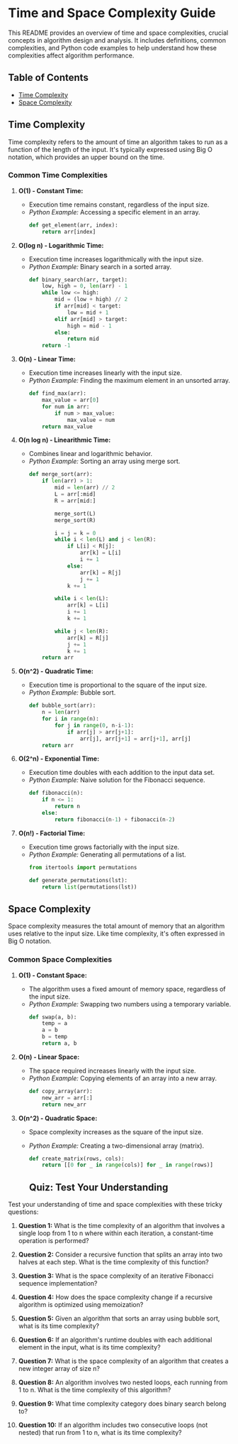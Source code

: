 # Time and Space Complexity Guide

This README provides an overview of time and space complexities, crucial concepts in algorithm design and analysis. It includes definitions, common complexities, and Python code examples to help understand how these complexities affect algorithm performance.

## Table of Contents
- [Time Complexity](#time-complexity)
- [Space Complexity](#space-complexity)

## Time Complexity

Time complexity refers to the amount of time an algorithm takes to run as a function of the length of the input. It's typically expressed using Big O notation, which provides an upper bound on the time.

### Common Time Complexities

1. **O(1) - Constant Time:**
   - Execution time remains constant, regardless of the input size.
   - *Python Example:* Accessing a specific element in an array.
     ```python
     def get_element(arr, index):
         return arr[index]
     ```

2. **O(log n) - Logarithmic Time:**
   - Execution time increases logarithmically with the input size.
   - *Python Example:* Binary search in a sorted array.
     ```python
     def binary_search(arr, target):
         low, high = 0, len(arr) - 1
         while low <= high:
             mid = (low + high) // 2
             if arr[mid] < target:
                 low = mid + 1
             elif arr[mid] > target:
                 high = mid - 1
             else:
                 return mid
         return -1
     ```

3. **O(n) - Linear Time:**
   - Execution time increases linearly with the input size.
   - *Python Example:* Finding the maximum element in an unsorted array.
     ```python
     def find_max(arr):
         max_value = arr[0]
         for num in arr:
             if num > max_value:
                 max_value = num
         return max_value
     ```

4. **O(n log n) - Linearithmic Time:**
   - Combines linear and logarithmic behavior.
   - *Python Example:* Sorting an array using merge sort.
     ```python
     def merge_sort(arr):
         if len(arr) > 1:
             mid = len(arr) // 2
             L = arr[:mid]
             R = arr[mid:]

             merge_sort(L)
             merge_sort(R)

             i = j = k = 0
             while i < len(L) and j < len(R):
                 if L[i] < R[j]:
                     arr[k] = L[i]
                     i += 1
                 else:
                     arr[k] = R[j]
                     j += 1
                 k += 1

             while i < len(L):
                 arr[k] = L[i]
                 i += 1
                 k += 1

             while j < len(R):
                 arr[k] = R[j]
                 j += 1
                 k += 1
         return arr
     ```

5. **O(n^2) - Quadratic Time:**
   - Execution time is proportional to the square of the input size.
   - *Python Example:* Bubble sort.
     ```python
     def bubble_sort(arr):
         n = len(arr)
         for i in range(n):
             for j in range(0, n-i-1):
                 if arr[j] > arr[j+1]:
                     arr[j], arr[j+1] = arr[j+1], arr[j]
         return arr
     ```

6. **O(2^n) - Exponential Time:**
   - Execution time doubles with each addition to the input data set.
   - *Python Example:* Naive solution for the Fibonacci sequence.
     ```python
     def fibonacci(n):
         if n <= 1:
             return n
         else:
             return fibonacci(n-1) + fibonacci(n-2)
     ```

7. **O(n!) - Factorial Time:**
   - Execution time grows factorially with the input size.
   - *Python Example:* Generating all permutations of a list.
     ```python
     from itertools import permutations

     def generate_permutations(lst):
         return list(permutations(lst))
     ```

## Space Complexity

Space complexity measures the total amount of memory that an algorithm uses relative to the input size. Like time complexity, it's often expressed in Big O notation.

### Common Space Complexities

1. **O(1) - Constant Space:**
   - The algorithm uses a fixed amount of memory space, regardless of the input size.
   - *Python Example:* Swapping two numbers using a temporary variable.
     ```python
     def swap(a, b):
         temp = a
         a = b
         b = temp
         return a, b
     ```

2. **O(n) - Linear Space:**
   - The space required increases linearly with the input size.
   - *Python Example:* Copying elements of an array into a new array.
     ```python
     def copy_array(arr):
         new_arr = arr[:]
         return new_arr
     ```

3. **O(n^2) - Quadratic Space:**
   - Space complexity increases as the square of the input size.
   - *Python Example:* Creating a two-dimensional array (matrix).
     ```python
     def create_matrix(rows, cols):
         return [[0 for _ in range(cols)] for _ in range(rows)]
     ```

     ## Quiz: Test Your Understanding

Test your understanding of time and space complexities with these tricky questions:

1. **Question 1:** What is the time complexity of an algorithm that involves a single loop from 1 to n where within each iteration, a constant-time operation is performed?

2. **Question 2:** Consider a recursive function that splits an array into two halves at each step. What is the time complexity of this function?

3. **Question 3:** What is the space complexity of an iterative Fibonacci sequence implementation?

4. **Question 4:** How does the space complexity change if a recursive algorithm is optimized using memoization?

5. **Question 5:** Given an algorithm that sorts an array using bubble sort, what is its time complexity?

6. **Question 6:** If an algorithm's runtime doubles with each additional element in the input, what is its time complexity?

7. **Question 7:** What is the space complexity of an algorithm that creates a new integer array of size n?

8. **Question 8:** An algorithm involves two nested loops, each running from 1 to n. What is the time complexity of this algorithm?

9. **Question 9:** What time complexity category does binary search belong to?

10. **Question 10:** If an algorithm includes two consecutive loops (not nested) that run from 1 to n, what is its time complexity?


